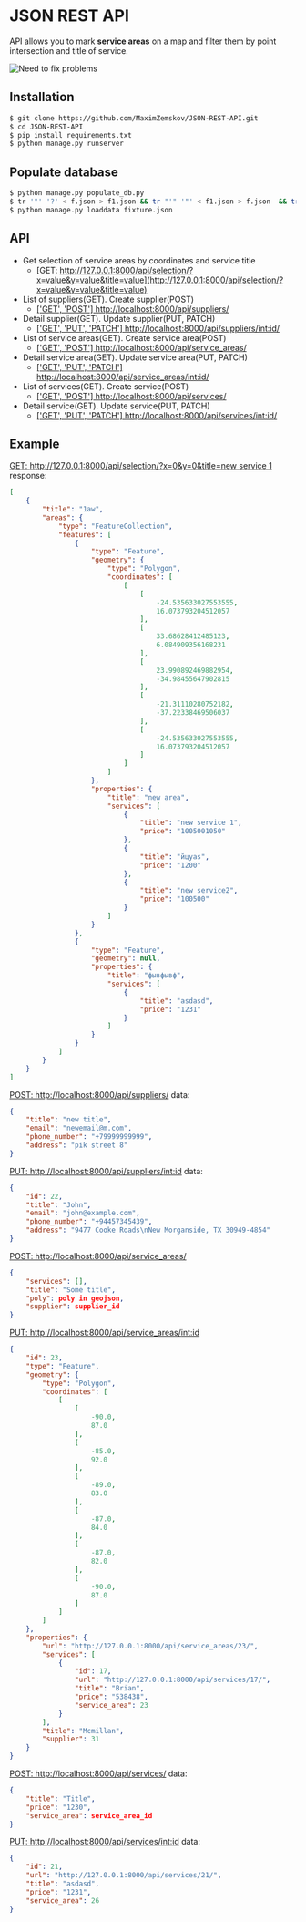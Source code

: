# JSON REST API

API allows you to mark **service areas** on a map and filter them by point intersection and title of service.

![Need to fix problems](https://www.meme-arsenal.com/memes/42a6a91a55abd28ea9a2d1583e5fcacd.jpg)
## Installation

```sh
$ git clone https://github.com/MaximZemskov/JSON-REST-API.git
$ cd JSON-REST-API
$ pip install requirements.txt
$ python manage.py runserver
```

## Populate database
```bash
$ python manage.py populate_db.py
$ tr '"' '?' < f.json > f1.json && tr "'" '"' < f1.json > f.json  && tr '?' "'" < f.json > f1.json && rm f.json && mv f1.json fixture.json 
$ python manage.py loaddata fixture.json 
```

## API
 + Get selection of service areas by coordinates and service title
    + [GET: http://127.0.0.1:8000/api/selection/?x=value&y=value&title=value](http://127.0.0.1:8000/api/selection/?x=value&y=value&title=value)
 + List of suppliers(GET). Create supplier(POST)
    + [['GET', 'POST'] http://localhost:8000/api/suppliers/](http://localhost:8000/api/suppliers/)
 + Detail supplier(GET). Update supplier(PUT, PATCH) 
    + [['GET', 'PUT', 'PATCH'] http://localhost:8000/api/suppliers/<int:id>/](http://localhost:8000/api/suppliers/1/)
 + List of service areas(GET). Create service area(POST) 
    + [['GET', 'POST'] http://localhost:8000/api/service_areas/](http://localhost:8000/api/service_areas/)
 + Detail service area(GET). Update service area(PUT, PATCH)  
    + [['GET', 'PUT', 'PATCH'] http://localhost:8000/api/service_areas/<int:id>/](http://localhost:8000/api/suppliers/1/)
 + List of services(GET). Create service(POST)
    + [['GET', 'POST'] http://localhost:8000/api/services/](http://localhost:8000/api/services/)
 + Detail service(GET). Update service(PUT, PATCH)  
   + [['GET', 'PUT', 'PATCH'] http://localhost:8000/api/services/<int:id>/](http://localhost:8000/api/services/1/)
   
## Example

[GET: http://127.0.0.1:8000/api/selection/?x=0&y=0&title=new service 1](http://127.0.0.1:8000/api/selection/?x=value&y=value&title=value)
response:
```json
[
    {
        "title": "1aw",
        "areas": {
            "type": "FeatureCollection",
            "features": [
                {
                    "type": "Feature",
                    "geometry": {
                        "type": "Polygon",
                        "coordinates": [
                            [
                                [
                                    -24.535633027553555,
                                    16.073793204512057
                                ],
                                [
                                    33.68628412485123,
                                    6.084909356168231
                                ],
                                [
                                    23.990892469882954,
                                    -34.98455647902815
                                ],
                                [
                                    -21.31110280752182,
                                    -37.22338469506037
                                ],
                                [
                                    -24.535633027553555,
                                    16.073793204512057
                                ]
                            ]
                        ]
                    },
                    "properties": {
                        "title": "new area",
                        "services": [
                            {
                                "title": "new service 1",
                                "price": "1005001050"
                            },
                            {
                                "title": "йцуas",
                                "price": "1200"
                            },
                            {
                                "title": "new service2",
                                "price": "100500"
                            }
                        ]
                    }
                },
                {
                    "type": "Feature",
                    "geometry": null,
                    "properties": {
                        "title": "фывфывф",
                        "services": [
                            {
                                "title": "asdasd",
                                "price": "1231"
                            }
                        ]
                    }
                }
            ]
        }
    }
]
```

[POST: http://localhost:8000/api/suppliers/](http://localhost:8000/api/suppliers/)
data:
```json
{
    "title": "new title",
    "email": "newemail@m.com",
    "phone_number": "+79999999999",
    "address": "pik street 8"
}
```

[PUT: http://localhost:8000/api/suppliers/<int:id>](http://localhost:8000/api/suppliers/<int:id>)
data:
```json
{
    "id": 22,
    "title": "John",
    "email": "john@example.com",
    "phone_number": "+94457345439",
    "address": "9477 Cooke Roads\nNew Morganside, TX 30949-4854"
}
```

[POST: http://localhost:8000/api/service_areas/](http://localhost:8000/api/service_areas/)
```json
{
    "services": [],
    "title": "Some title",
    "poly": poly in geojson,
    "supplier": supplier_id
}
```

[PUT: http://localhost:8000/api/service_areas/<int:id>](http://localhost:8000/api/service_areas/<int:id>)
```json
{
    "id": 23,
    "type": "Feature",
    "geometry": {
        "type": "Polygon",
        "coordinates": [
            [
                [
                    -90.0,
                    87.0
                ],
                [
                    -85.0,
                    92.0
                ],
                [
                    -89.0,
                    83.0
                ],
                [
                    -87.0,
                    84.0
                ],
                [
                    -87.0,
                    82.0
                ],
                [
                    -90.0,
                    87.0
                ]
            ]
        ]
    },
    "properties": {
        "url": "http://127.0.0.1:8000/api/service_areas/23/",
        "services": [
            {
                "id": 17,
                "url": "http://127.0.0.1:8000/api/services/17/",
                "title": "Brian",
                "price": "538438",
                "service_area": 23
            }
        ],
        "title": "Mcmillan",
        "supplier": 31
    }
}
```

[POST: http://localhost:8000/api/services/](http://localhost:8000/api/services/)
data:
```json
{
    "title": "Title",
    "price": "1230",
    "service_area": service_area_id
}
```

[PUT: http://localhost:8000/api/services/<int:id>](http://localhost:8000/api/services/<int:id>)
data:
```json
{
    "id": 21,
    "url": "http://127.0.0.1:8000/api/services/21/",
    "title": "asdasd",
    "price": "1231",
    "service_area": 26
}
```



